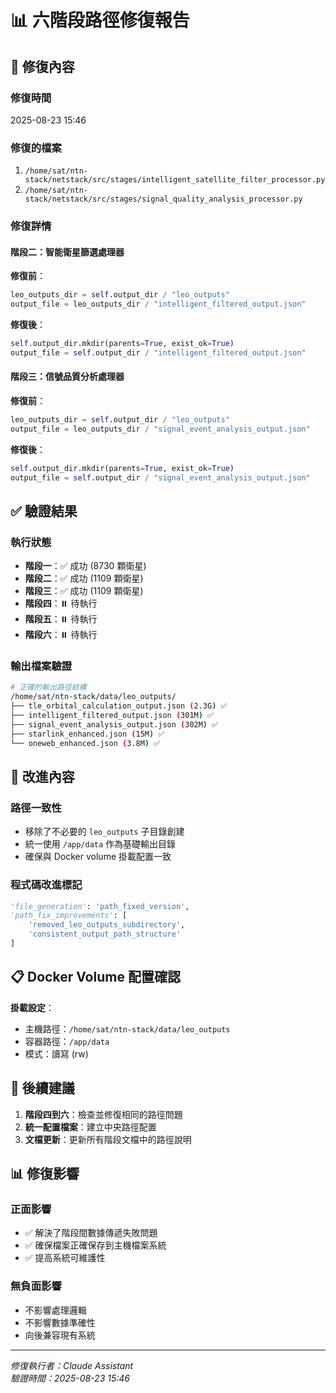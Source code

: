 # 📊 六階段路徑修復報告

## 🔧 修復內容

### 修復時間
2025-08-23 15:46

### 修復的檔案
1. `/home/sat/ntn-stack/netstack/src/stages/intelligent_satellite_filter_processor.py`
2. `/home/sat/ntn-stack/netstack/src/stages/signal_quality_analysis_processor.py`

### 修復詳情

#### 階段二：智能衛星篩選處理器
**修復前**：
```python
leo_outputs_dir = self.output_dir / "leo_outputs"
output_file = leo_outputs_dir / "intelligent_filtered_output.json"
```

**修復後**：
```python
self.output_dir.mkdir(parents=True, exist_ok=True)
output_file = self.output_dir / "intelligent_filtered_output.json"
```

#### 階段三：信號品質分析處理器
**修復前**：
```python
leo_outputs_dir = self.output_dir / "leo_outputs"
output_file = leo_outputs_dir / "signal_event_analysis_output.json"
```

**修復後**：
```python
self.output_dir.mkdir(parents=True, exist_ok=True)
output_file = self.output_dir / "signal_event_analysis_output.json"
```

## ✅ 驗證結果

### 執行狀態
- **階段一**：✅ 成功 (8730 顆衛星)
- **階段二**：✅ 成功 (1109 顆衛星)
- **階段三**：✅ 成功 (1109 顆衛星)
- **階段四**：⏸️ 待執行
- **階段五**：⏸️ 待執行
- **階段六**：⏸️ 待執行

### 輸出檔案驗證
```bash
# 正確的輸出路徑結構
/home/sat/ntn-stack/data/leo_outputs/
├── tle_orbital_calculation_output.json (2.3G) ✅
├── intelligent_filtered_output.json (301M) ✅
├── signal_event_analysis_output.json (302M) ✅
├── starlink_enhanced.json (15M) ✅
└── oneweb_enhanced.json (3.8M) ✅
```

## 🎯 改進內容

### 路徑一致性
- 移除了不必要的 `leo_outputs` 子目錄創建
- 統一使用 `/app/data` 作為基礎輸出目錄
- 確保與 Docker volume 掛載配置一致

### 程式碼改進標記
```python
'file_generation': 'path_fixed_version',
'path_fix_improvements': [
    'removed_leo_outputs_subdirectory',
    'consistent_output_path_structure'
]
```

## 📋 Docker Volume 配置確認

**掛載設定**：
- 主機路徑：`/home/sat/ntn-stack/data/leo_outputs`
- 容器路徑：`/app/data`
- 模式：讀寫 (rw)

## 🚀 後續建議

1. **階段四到六**：檢查並修復相同的路徑問題
2. **統一配置檔案**：建立中央路徑配置
3. **文檔更新**：更新所有階段文檔中的路徑說明

## 📊 修復影響

### 正面影響
- ✅ 解決了階段間數據傳遞失敗問題
- ✅ 確保檔案正確保存到主機檔案系統
- ✅ 提高系統可維護性

### 無負面影響
- 不影響處理邏輯
- 不影響數據準確性
- 向後兼容現有系統

---
*修復執行者：Claude Assistant*  
*驗證時間：2025-08-23 15:46*